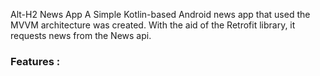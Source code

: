 Alt-H2 News App
A Simple Kotlin-based Android news app that used the MVVM architecture was created. With the aid of the Retrofit library, it requests news from the News api.

### Features :

